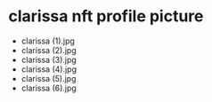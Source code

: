 # clarissa nft profile picture
- clarissa (1).jpg
- clarissa (2).jpg
- clarissa (3).jpg
- clarissa (4).jpg
- clarissa (5).jpg
- clarissa (6).jpg
